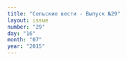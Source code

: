 ```yaml
---
title: "Сельские вести - Выпуск №29"
layout: issue
number: "29"
day: "16"
month: "07"
year: "2015"
---
```

